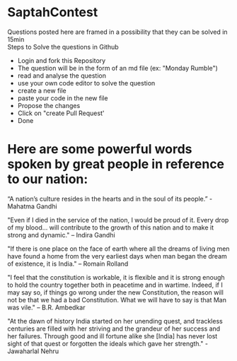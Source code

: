 # SaptahContest
Questions posted here are framed in a possibility that they can be solved in 15min  
Steps to Solve the questions in Github    
* Login and fork this Repository
* The question will be in the form of an md file  (ex: "Monday Rumble")
* read and analyse the question  
* use your own code editor to solve the question  
* create a new file
* paste your code in the new file
* Propose the changes
* Click on "create Pull Request'
* Done

# Here are some powerful words spoken by great people in reference to our nation:

“A nation’s culture resides in the hearts and in the soul of its people.” - Mahatma Gandhi 

"Even if I died in the service of the nation, I would be proud of it. Every drop of my blood… will contribute to the growth of this nation and to make it strong and dynamic." – Indira Gandhi

"If there is one place on the face of earth where all the dreams of living men have found a home from the very earliest days when man began the dream of existence, it is India." – Romain Rolland

"I feel that the constitution is workable, it is flexible and it is strong enough to hold the country together both in peacetime and in wartime. Indeed, if I may say so, if things go wrong under the new Constitution, the reason will not be that we had a bad Constitution. What we will have to say is that Man was vile." – B.R. Ambedkar

"At the dawn of history India started on her unending quest, and trackless centuries are filled with her striving and the grandeur of her success and her failures. Through good and ill fortune alike she [India] has never lost sight of that quest or forgotten the ideals which gave her strength." - Jawaharlal Nehru 
